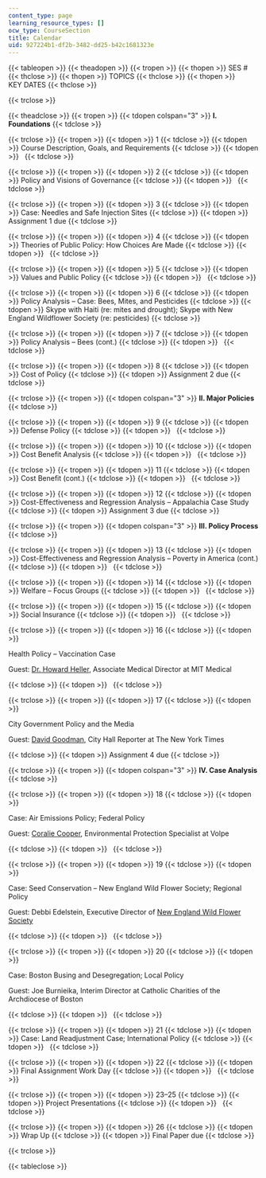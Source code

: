 ```yaml
---
content_type: page
learning_resource_types: []
ocw_type: CourseSection
title: Calendar
uid: 927224b1-df2b-3482-dd25-b42c1681323e
---
```


{{< tableopen >}}
{{< theadopen >}}
{{< tropen >}}
{{< thopen >}}
SES #
{{< thclose >}}
{{< thopen >}}
TOPICS
{{< thclose >}}
{{< thopen >}}
KEY DATES
{{< thclose >}}

{{< trclose >}}

{{< theadclose >}}
{{< tropen >}}
{{< tdopen colspan="3" >}}
**I. Foundations**
{{< tdclose >}}

{{< trclose >}}
{{< tropen >}}
{{< tdopen >}}
1
{{< tdclose >}}
{{< tdopen >}}
Course Description, Goals, and Requirements
{{< tdclose >}}
{{< tdopen >}}
 
{{< tdclose >}}

{{< trclose >}}
{{< tropen >}}
{{< tdopen >}}
2
{{< tdclose >}}
{{< tdopen >}}
Policy and Visions of Governance
{{< tdclose >}}
{{< tdopen >}}
 
{{< tdclose >}}

{{< trclose >}}
{{< tropen >}}
{{< tdopen >}}
3
{{< tdclose >}}
{{< tdopen >}}
Case: Needles and Safe Injection Sites
{{< tdclose >}}
{{< tdopen >}}
Assignment 1 due
{{< tdclose >}}

{{< trclose >}}
{{< tropen >}}
{{< tdopen >}}
4
{{< tdclose >}}
{{< tdopen >}}
Theories of Public Policy: How Choices Are Made
{{< tdclose >}}
{{< tdopen >}}
 
{{< tdclose >}}

{{< trclose >}}
{{< tropen >}}
{{< tdopen >}}
5
{{< tdclose >}}
{{< tdopen >}}
Values and Public Policy
{{< tdclose >}}
{{< tdopen >}}
 
{{< tdclose >}}

{{< trclose >}}
{{< tropen >}}
{{< tdopen >}}
6
{{< tdclose >}}
{{< tdopen >}}
Policy Analysis – Case: Bees, Mites, and Pesticides
{{< tdclose >}}
{{< tdopen >}}
Skype with Haiti (re: mites and drought); Skype with New England Wildflower Society (re: pesticides)
{{< tdclose >}}

{{< trclose >}}
{{< tropen >}}
{{< tdopen >}}
7
{{< tdclose >}}
{{< tdopen >}}
Policy Analysis – Bees (cont.)
{{< tdclose >}}
{{< tdopen >}}
 
{{< tdclose >}}

{{< trclose >}}
{{< tropen >}}
{{< tdopen >}}
8
{{< tdclose >}}
{{< tdopen >}}
Cost of Policy
{{< tdclose >}}
{{< tdopen >}}
Assignment 2 due
{{< tdclose >}}

{{< trclose >}}
{{< tropen >}}
{{< tdopen colspan="3" >}}
**II. Major Policies**
{{< tdclose >}}

{{< trclose >}}
{{< tropen >}}
{{< tdopen >}}
9
{{< tdclose >}}
{{< tdopen >}}
Defense Policy
{{< tdclose >}}
{{< tdopen >}}
 
{{< tdclose >}}

{{< trclose >}}
{{< tropen >}}
{{< tdopen >}}
10
{{< tdclose >}}
{{< tdopen >}}
Cost Benefit Analysis
{{< tdclose >}}
{{< tdopen >}}
 
{{< tdclose >}}

{{< trclose >}}
{{< tropen >}}
{{< tdopen >}}
11
{{< tdclose >}}
{{< tdopen >}}
Cost Benefit (cont.)
{{< tdclose >}}
{{< tdopen >}}
 
{{< tdclose >}}

{{< trclose >}}
{{< tropen >}}
{{< tdopen >}}
12
{{< tdclose >}}
{{< tdopen >}}
Cost-Effectiveness and Regression Analysis – Appalachia Case Study
{{< tdclose >}}
{{< tdopen >}}
Assignment 3 due
{{< tdclose >}}

{{< trclose >}}
{{< tropen >}}
{{< tdopen colspan="3" >}}
**III. Policy Process**
{{< tdclose >}}

{{< trclose >}}
{{< tropen >}}
{{< tdopen >}}
13
{{< tdclose >}}
{{< tdopen >}}
Cost-Effectiveness and Regression Analysis – Poverty in America (cont.)
{{< tdclose >}}
{{< tdopen >}}
 
{{< tdclose >}}

{{< trclose >}}
{{< tropen >}}
{{< tdopen >}}
14
{{< tdclose >}}
{{< tdopen >}}
Welfare – Focus Groups
{{< tdclose >}}
{{< tdopen >}}
 
{{< tdclose >}}

{{< trclose >}}
{{< tropen >}}
{{< tdopen >}}
15
{{< tdclose >}}
{{< tdopen >}}
Social Insurance
{{< tdclose >}}
{{< tdopen >}}
 
{{< tdclose >}}

{{< trclose >}}
{{< tropen >}}
{{< tdopen >}}
16
{{< tdclose >}}
{{< tdopen >}}


Health Policy – Vaccination Case

Guest: [Dr. Howard Heller](https://medical.mit.edu/find-a-provider/howard-m-heller), Associate Medical Director at MIT Medical


{{< tdclose >}}
{{< tdopen >}}
 
{{< tdclose >}}

{{< trclose >}}
{{< tropen >}}
{{< tdopen >}}
17
{{< tdclose >}}
{{< tdopen >}}


City Government Policy and the Media

Guest: [David Goodman](http://www.nytimes.com/by/j-david-goodman), City Hall Reporter at The New York Times


{{< tdclose >}}
{{< tdopen >}}
Assignment 4 due
{{< tdclose >}}

{{< trclose >}}
{{< tropen >}}
{{< tdopen colspan="3" >}}
**IV. Case Analysis**
{{< tdclose >}}

{{< trclose >}}
{{< tropen >}}
{{< tdopen >}}
18
{{< tdclose >}}
{{< tdopen >}}


Case: Air Emissions Policy; Federal Policy

Guest: [Coralie Cooper](https://www.volpe.dot.gov/policy-planning-and-environment/energy-analysis-and-sustainability/staff), Environmental Protection Specialist at Volpe


{{< tdclose >}}
{{< tdopen >}}
 
{{< tdclose >}}

{{< trclose >}}
{{< tropen >}}
{{< tdopen >}}
19
{{< tdclose >}}
{{< tdopen >}}


Case: Seed Conservation – New England Wild Flower Society; Regional Policy

Guest: Debbi Edelstein, Executive Director of [New England Wild Flower Society](http://www.newenglandwild.org/about)


{{< tdclose >}}
{{< tdopen >}}
 
{{< tdclose >}}

{{< trclose >}}
{{< tropen >}}
{{< tdopen >}}
20
{{< tdclose >}}
{{< tdopen >}}


Case: Boston Busing and Desegregation; Local Policy

Guest: Joe Burnieika, Interim Director at Catholic Charities of the Archdiocese of Boston


{{< tdclose >}}
{{< tdopen >}}
 
{{< tdclose >}}

{{< trclose >}}
{{< tropen >}}
{{< tdopen >}}
21
{{< tdclose >}}
{{< tdopen >}}
Case: Land Readjustment Case; International Policy
{{< tdclose >}}
{{< tdopen >}}
 
{{< tdclose >}}

{{< trclose >}}
{{< tropen >}}
{{< tdopen >}}
22
{{< tdclose >}}
{{< tdopen >}}
Final Assignment Work Day
{{< tdclose >}}
{{< tdopen >}}
 
{{< tdclose >}}

{{< trclose >}}
{{< tropen >}}
{{< tdopen >}}
23–25
{{< tdclose >}}
{{< tdopen >}}
Project Presentations
{{< tdclose >}}
{{< tdopen >}}
 
{{< tdclose >}}

{{< trclose >}}
{{< tropen >}}
{{< tdopen >}}
26
{{< tdclose >}}
{{< tdopen >}}
Wrap Up
{{< tdclose >}}
{{< tdopen >}}
Final Paper due
{{< tdclose >}}

{{< trclose >}}

{{< tableclose >}}